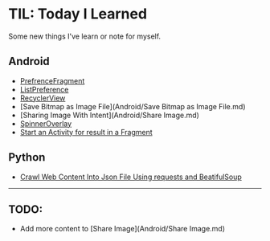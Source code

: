 # TIL: Today I Learned

Some new things I've learn or note for myself.

## Android
- [PrefrenceFragment](Android/PreferenceFragment.md)
- [ListPreference](Android/ListPreference.md)
- [RecyclerView](Android/RecyclerView.md)
- [Save Bitmap as Image File](Android/Save Bitmap as Image File.md)
- [Sharing Image With Intent](Android/Share Image.md)
- [SpinnerOverlay](Android/SpinnerOverlay.md)
- [Start an Activity for result in a Fragment](Android/StartActivtyForResult.md)

## Python
- [Crawl Web Content Into Json File Using requests and BeatifulSoup](Python/crawl_web_content_into_json_file_using_requests_and_beatifulsoup.md)


---
## TODO:
- Add more content to [Share Image](Android/Share Image.md)
